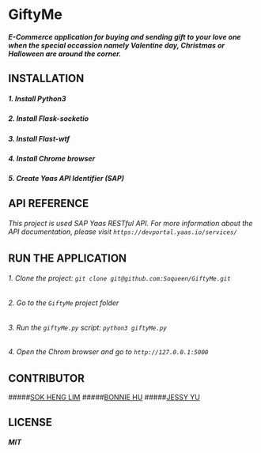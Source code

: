 # GiftyMe
##### E-Commerce application for buying and sending gift to your love one when the special occassion namely Valentine day, Christmas or Halloween are around the corner.

## INSTALLATION
##### 1. Install Python3 
##### 2. Install Flask-socketio
##### 3. Install Flast-wtf
##### 4. Install Chrome browser 
##### 5. Create Yaas API Identifier (SAP)

## API REFERENCE
###### This project is used SAP Yaas RESTful API. For more information about the API documentation, please visit `https://devportal.yaas.io/services/` 

## RUN THE APPLICATION
###### 1. Clone the project: `git clone git@github.com:Soqueen/GiftyMe.git`
###### 2. Go to the `GiftyMe` project folder
###### 3. Run the  `giftyMe.py` script: `python3 giftyMe.py`
###### 4. Open the Chrom browser and go to `http://127.0.0.1:5000` 

## CONTRIBUTOR
#####[SOK HENG LIM](https://github.com/Soqueen)
#####[BONNIE HU](https://github.com/Bonnie970)
#####[JESSY YU](https://github.com/jess305272)

## LICENSE
##### MIT
